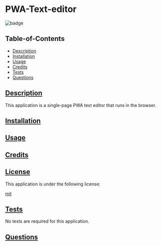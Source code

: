   # PWA-Text-editor

  ![badge](https://img.shields.io/badge/license-mit-blue)

  ## Table-of-Contents

  * [Description](#description)
  * [Installation](#installation)
  * [Usage](#usage)
  * [Credits](#credits)
  * [Tests](#tests)
  * [Questions](#questions)
  
  ## [Description](#table-of-contents)

  This application is a single-page PWA text editor that runs in the browser.  

  ## [Installation](#table-of-contents)

  ## [Usage](#table-of-contents)

  
  ## [Credits](#table-of-contents)

  
  ## [License](#table-of-contents)

  This application is under the following license:

  [mit](https://choosealicense.com/licenses/mit)
    
  
  ## [Tests](#table-of-contents)

  No tests are required for this application.

  ## [Questions](#table-of-contents)


